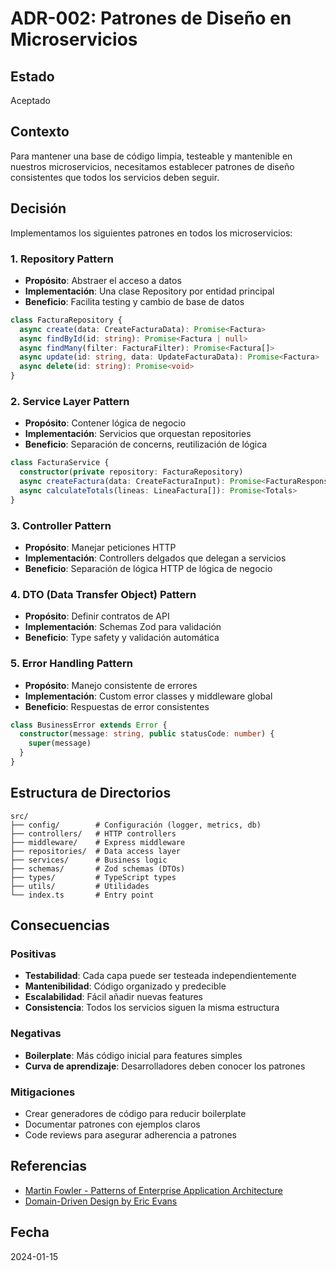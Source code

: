 # ADR-002: Patrones de Diseño en Microservicios

## Estado
Aceptado

## Contexto
Para mantener una base de código limpia, testeable y mantenible en nuestros microservicios, necesitamos establecer patrones de diseño consistentes que todos los servicios deben seguir.

## Decisión
Implementamos los siguientes patrones en todos los microservicios:

### 1. Repository Pattern
- **Propósito**: Abstraer el acceso a datos
- **Implementación**: Una clase Repository por entidad principal
- **Beneficio**: Facilita testing y cambio de base de datos

```typescript
class FacturaRepository {
  async create(data: CreateFacturaData): Promise<Factura>
  async findById(id: string): Promise<Factura | null>
  async findMany(filter: FacturaFilter): Promise<Factura[]>
  async update(id: string, data: UpdateFacturaData): Promise<Factura>
  async delete(id: string): Promise<void>
}
```

### 2. Service Layer Pattern
- **Propósito**: Contener lógica de negocio
- **Implementación**: Servicios que orquestan repositories
- **Beneficio**: Separación de concerns, reutilización de lógica

```typescript
class FacturaService {
  constructor(private repository: FacturaRepository)
  async createFactura(data: CreateFacturaInput): Promise<FacturaResponse>
  async calculateTotals(lineas: LineaFactura[]): Promise<Totals>
}
```

### 3. Controller Pattern
- **Propósito**: Manejar peticiones HTTP
- **Implementación**: Controllers delgados que delegan a servicios
- **Beneficio**: Separación de lógica HTTP de lógica de negocio

### 4. DTO (Data Transfer Object) Pattern
- **Propósito**: Definir contratos de API
- **Implementación**: Schemas Zod para validación
- **Beneficio**: Type safety y validación automática

### 5. Error Handling Pattern
- **Propósito**: Manejo consistente de errores
- **Implementación**: Custom error classes y middleware global
- **Beneficio**: Respuestas de error consistentes

```typescript
class BusinessError extends Error {
  constructor(message: string, public statusCode: number) {
    super(message)
  }
}
```

## Estructura de Directorios
```
src/
├── config/        # Configuración (logger, metrics, db)
├── controllers/   # HTTP controllers
├── middleware/    # Express middleware
├── repositories/  # Data access layer
├── services/      # Business logic
├── schemas/       # Zod schemas (DTOs)
├── types/         # TypeScript types
├── utils/         # Utilidades
└── index.ts       # Entry point
```

## Consecuencias

### Positivas
- **Testabilidad**: Cada capa puede ser testeada independientemente
- **Mantenibilidad**: Código organizado y predecible
- **Escalabilidad**: Fácil añadir nuevas features
- **Consistencia**: Todos los servicios siguen la misma estructura

### Negativas
- **Boilerplate**: Más código inicial para features simples
- **Curva de aprendizaje**: Desarrolladores deben conocer los patrones

### Mitigaciones
- Crear generadores de código para reducir boilerplate
- Documentar patrones con ejemplos claros
- Code reviews para asegurar adherencia a patrones

## Referencias
- [Martin Fowler - Patterns of Enterprise Application Architecture](https://martinfowler.com/books/eaa.html)
- [Domain-Driven Design by Eric Evans](https://www.domainlanguage.com/ddd/)

## Fecha
2024-01-15